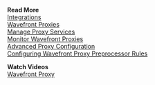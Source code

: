 **Read More**<br/>
[Integrations](https://docs.wavefront.com/integrations.html)<br/>
[Wavefront Proxies](https://docs.wavefront.com/proxies.html)<br/>
[Manage Proxy Services](https://docs.wavefront.com/proxies_installing.html#manage-proxy-services)<br/>
[Monitor Wavefront Proxies](https://docs.wavefront.com/monitoring_proxies.html)<br/>
[Advanced Proxy Configuration](https://docs.wavefront.com/proxies_configuring.html)<br/>
[Configuring Wavefront Proxy Preprocessor Rules](https://docs.wavefront.com/proxies_preprocessor_rules.html)



**Watch Videos**<br/>
[Wavefront Proxy](https://youtu.be/Lrm8UuxrsqA)
